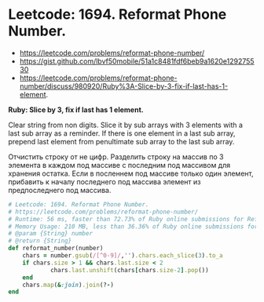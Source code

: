 # Leetcode: 1694. Reformat Phone Number.

- https://leetcode.com/problems/reformat-phone-number/
- https://gist.github.com/lbvf50mobile/51a1c8481fdf6beb9a1620e129275530
- https://leetcode.com/problems/reformat-phone-number/discuss/980920/Ruby%3A-Slice-by-3-fix-if-last-has-1-element.

**Ruby: Slice by 3, fix if last has 1 element.**

Clear string from non digits. Slice it by sub arrays with 3 elements with a last sub array as a reminder. If there is one element in a last sub array, prepend last element from penultimate sub array to the last sub array.


Отчистить строку от не цифр. Разделить строку на массив по 3 элемента в каждом под массиве с последним под массивом для хранения остатка. Если в посленнем под массиве только один элемент, прибавить к началу последнего под массива элемент из предпоследнего под массива. 

```Ruby
# Leetcode: 1694. Reformat Phone Number.
# https://leetcode.com/problems/reformat-phone-number/
# Runtime: 56 ms, faster than 72.73% of Ruby online submissions for Reformat Phone Number.
# Memory Usage: 210 MB, less than 36.36% of Ruby online submissions for Reformat Phone Number.
# @param {String} number
# @return {String}
def reformat_number(number)
    chars = number.gsub(/[^0-9]/,'').chars.each_slice(3).to_a
    if chars.size > 1 && chars.last.size < 2
            chars.last.unshift(chars[chars.size-2].pop())
    end
    chars.map(&:join).join(?-)
end
```